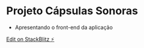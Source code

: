 # Projeto Cápsulas Sonoras

   - Apresentando o front-end da aplicação

[Edit on StackBlitz ⚡️](https://stackblitz.com/edit/angular-ivy-fdmfaj)
